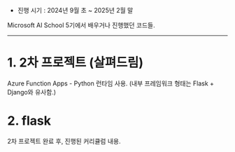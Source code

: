 - 진행 시기 : 2024년 9월 초 ~ 2025년 2월 말

Microsoft AI School 5기에서 배우거나 진행했던 코드들.

---

# 1. 2차 프로젝트 (살펴드림)

Azure Function Apps - Python 런타임 사용. (내부 프레임워크 형태는 Flask + Django와 유사함.)



# 2. flask

2차 프로젝트 완료 후, 진행된 커리큘럼 내용.


